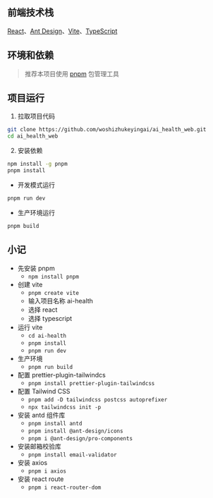 ## 前端技术栈

[React](https://react.dev/)、[Ant Design](https://ant.design/)、[Vite](https://vitejs.dev/)、[TypeScript](https://github.com/microsoft/TypeScript)

## 环境和依赖

> 推荐本项目使用 [pnpm](https://github.com/pnpm/pnpm/) 包管理工具

## 项目运行

1. 拉取项目代码

```bash
git clone https://github.com/woshizhukeyingai/ai_health_web.git
cd ai_health_web
```

2. 安装依赖

```bash
npm install -g pnpm
pnpm install
```

- 开发模式运行

```bash
pnpm run dev
```

- 生产环境运行

```bash
pnpm build
```

## 小记

- 先安装 pnpm
  - `npm install pnpm`
- 创建 vite
  - `pnpm create vite`
  - 输入项目名称 ai-health
  - 选择 react
  - 选择 typescript
- 运行 vite
  - `cd ai-health`
  - `pnpm install`
  - `pnpm run dev`
- 生产环境
  - `pnpm run build`
- 配置 prettier-plugin-tailwindcs
  - `pnpm install prettier-plugin-tailwindcss`
- 配置 Tailwind CSS
  - `pnpm add -D tailwindcss postcss autoprefixer`
  - `npx tailwindcss init -p`
- 安装 antd 组件库
  - `pnpm install antd`
  - `pnpm install @ant-design/icons`
  - `pnpm i @ant-design/pro-components`
- 安装邮箱校验库
  - `pnpm install email-validator`
- 安装 axios
  - `pnpm i axios`
- 安装 react route
  - `pnpm i react-router-dom`
